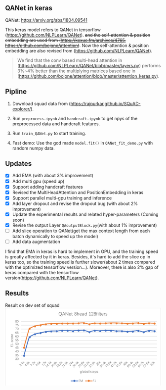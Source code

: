 ## QANet in keras
QANet: https://arxiv.org/abs/1804.09541

This keras model refers to QANet in tensorflow (https://github.com/NLPLearn/QANet). ~~and the self-attention & position embedding are used from (https://kexue.fm/archives/4765, https://github.com/bojone/attention)~~. Now the self-attention & position embedding are also revised from (https://github.com/NLPLearn/QANet).
> We find that the conv based multi-head attention in (https://github.com/NLPLearn/QANet/blob/master/layers.py) performs 3%~4% better than the multiplying matrices based one in (https://github.com/bojone/attention/blob/master/attention_keras.py).

## Pipline
1. Download squad data from (https://rajpurkar.github.io/SQuAD-explorer/).

2. Run `preprocess.ipynb` and `handcraft.ipynb` to get npys of the preprocessed data and handcraft features.

3. Run `train_QANet.py` to start training.

4. Fast demo: Use the god made `model.fit()` in `QANet_fit_demo.py` with random numpy data.

## Updates
- [x] Add EMA (with about 3% improvement)
- [x] Add multi gpu (speed up)
- [x] Support adding handcraft features
- [x] Revised the MultiHeadAttention and PositionEmbedding in keras
- [x] Support parallel multi-gpu training and inference
- [x] Add layer dropout and revise the dropout bug (with about 2% improvement)
- [x] Update the experimental results and related hyper-parameters (Coming soon)
- [x] Revise the output Layer `QAoutputBlock.py`(with about 1% improvement)
- [ ] Add slice operation to QANet(get the max context length from each batch dynamically to speed up the model)
- [ ] Add data augmentation

I find that EMA in keras is hard to implement in GPU, and the training speed is greatly affected by it in keras. Besides, it's hard to add the slice op in keras too, so the training speed is further slower(about 2 times compared with the optimized tensorflow version...). Moreover, there is also 2% gap of keras compared with the tensorflow version(https://github.com/NLPLearn/QANet).

## Results
Result on dev set of squad
![result](./picture/result.png)